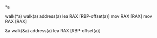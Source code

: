 *a

walk(*a)
  walk(a)
    address(a)
      lea RAX [RBP-offset(a)]
    mov RAX [RAX]
  mov RAX [RAX]

&a
walk(&a)
  address(a)
    lea RAX [RBP-offset(a)]

